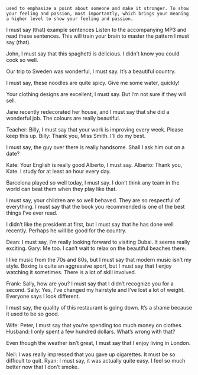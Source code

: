 `used to emphasize a point about someone and make it stronger. To show your feeling and passion, most importantly, which brings your meaning a higher level to show your feeling and passion.`

I must say (that) example sentences
Listen to the accompanying MP3 and read these sentences. This will train your brain to master the pattern I must say (that).

John, I must say that this spaghetti is delicious. I didn’t know you could cook so well.

Our trip to Sweden was wonderful, I must say. It’s a beautiful country.

I must say, these noodles are quite spicy. Give me some water, quickly!

Your clothing designs are excellent, I must say. But I’m not sure if they will sell.

Jane recently redecorated her house, and I must say that she did a wonderful job. The colours are really beautiful.

Teacher: Billy, I must say that your work is improving every week. Please keep this up.
Billy: Thank you, Miss Smith. I’ll do my best.

I must say, the guy over there is really handsome. Shall I ask him out on a date?

Kate: Your English is really good Alberto, I must say.
Alberto: Thank you, Kate. I study for at least an hour every day.

Barcelona played so well today, I must say. I don’t think any team in the world can beat them when they play like that.

I must say, your children are so well behaved. They are so respectful of everything.
I must say that the book you recommended is one of the best things I’ve ever read.

I didn’t like the president at first, but I must say that he has done well recently. Perhaps he will be good for the country.

Dean: I must say, I’m really looking forward to visiting Dubai. It seems really exciting.
Gary: Me too. I can’t wait to relax on the beautiful beaches there.

I like music from the 70s and 80s, but I must say that modern music isn’t my style.
Boxing is quite an aggressive sport, but I must say that I enjoy watching it sometimes. There is a lot of skill involved.

Frank: Sally, how are you? I must say that I didn’t recognize you for a second.
Sally: Yes, I’ve changed my hairstyle and I’ve lost a lot of weight. Everyone says I look different.

I must say, the quality of this restaurant is going down. It’s a shame because it used to be so good.

Wife: Peter, I must say that you’re spending too much money on clothes.
Husband: I only spent a few hundred dollars. What’s wrong with that?

Even though the weather isn’t great, I must say that I enjoy living in London.

Neil: I was really impressed that you gave up cigarettes. It must be so difficult to quit.
Ryan: I must say, it was actually quite easy. I feel so much better now that I don’t smoke.
